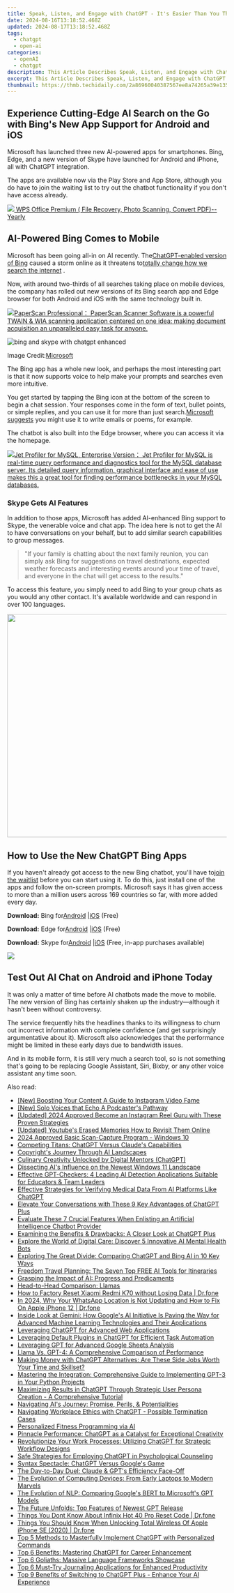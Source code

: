 ```yaml
---
title: Speak, Listen, and Engage with ChatGPT - It's Easier Than You Think!
date: 2024-08-16T13:18:52.468Z
updated: 2024-08-17T13:18:52.468Z
tags:
  - chatgpt
  - open-ai
categories:
  - openAI
  - chatgpt
description: This Article Describes Speak, Listen, and Engage with ChatGPT - It's Easier Than You Think!
excerpt: This Article Describes Speak, Listen, and Engage with ChatGPT - It's Easier Than You Think!
thumbnail: https://thmb.techidaily.com/2a86960040387567ee8a74265a39e135c9493f594810dac12c910c9d9ffd0bfb.jpg
---
```


## Experience Cutting-Edge AI Search on the Go with Bing's New App Support for Android and iOS

 Microsoft has launched three new AI-powered apps for smartphones. Bing, Edge, and a new version of Skype have launched for Android and iPhone, all with ChatGPT integration.

 The apps are available now via the Play Store and App Store, although you do have to join the waiting list to try out the chatbot functionality if you don't have access already.

<!-- affiliate ads begin -->
<a href="https://secure.2checkout.com/order/checkout.php?PRODS=38729081&QTY=1&AFFILIATE=108875&CART=1"><img src="https://website-prod.cache.wpscdn.com/img/wps-office-pdf-editor-1x.890dbda.png" border="0">
WPS Office Premium ( File Recovery, Photo Scanning, Convert PDF)--Yearly</a>
<!-- affiliate ads end -->
## AI-Powered Bing Comes to Mobile

 Microsoft has been going all-in on AI recently. The[ChatGPT-enabled version of Bing](https://www.makeuseof.com/microsoft-bing-gets-chatgpt-ai/) caused a storm online as it threatens to[totally change how we search the internet](https://www.makeuseof.com/is-chatgpt-search-engine-threat/) .

 Now, with around two-thirds of all searches taking place on mobile devices, the company has rolled out new versions of its Bing search app and Edge browser for both Android and iOS with the same technology built in.

<!-- affiliate ads begin -->
<a href="https://secure.2checkout.com/order/checkout.php?PRODS=37540879&QTY=1&AFFILIATE=108875&CART=1"><img src="https://paperscan.orpalis.com/img/content/You_prefer_to_use.png" border="0">PaperScan Professional： PaperScan Scanner Software is a powerful TWAIN & WIA scanning application centered on one idea: making document acquisition an unparalleled easy task for anyone.</a>
<!-- affiliate ads end -->
![bing and skype with chatgpt enhanced](https://static1.makeuseofimages.com/wordpress/wp-content/uploads/2023/02/bing-and-skype-with-chatgpt-enhanced.jpg)

 Image Credit:[Microsoft](https://blogs.microsoft.com/blog/2023/02/22/the-new-bing-preview-experience-arrives-on-bing-and-edge-mobile-apps-introducing-bing-now-in-skype/)

 The Bing app has a whole new look, and perhaps the most interesting part is that it now supports voice to help make your prompts and searches even more intuitive.

 You get started by tapping the Bing icon at the bottom of the screen to begin a chat session. Your responses come in the form of text, bullet points, or simple replies, and you can use it for more than just search.[Microsoft suggests](https://blogs.microsoft.com/blog/2023/02/22/the-new-bing-preview-experience-arrives-on-bing-and-edge-mobile-apps-introducing-bing-now-in-skype/) you might use it to write emails or poems, for example.

 The chatbot is also built into the Edge browser, where you can access it via the homepage.

<!-- affiliate ads begin -->
<a href="https://secure.2checkout.com/order/checkout.php?PRODS=4576829&QTY=1&AFFILIATE=108875&CART=1"><img src="https://secure.avangate.com/images/merchant/9e740b84bb48a64dde25061566299467/products/copy_1_jp_box_big.png" border="0">Jet Profiler for MySQL, Enterprise Version： Jet Profiler for MySQL is real-time query performance and diagnostics tool for the MySQL database server. Its detailed query information, graphical interface and ease of use makes this a great tool for finding performance bottlenecks in your MySQL databases. </a>
<!-- affiliate ads end -->
### Skype Gets AI Features

 In addition to those apps, Microsoft has added AI-enhanced Bing support to Skype, the venerable voice and chat app. The idea here is not to get the AI to have conversations on your behalf, but to add similar search capabilities to group messages.

> "If your family is chatting about the next family reunion, you can simply ask Bing for suggestions on travel destinations, expected weather forecasts and interesting events around your time of travel, and everyone in the chat will get access to the results."

 To access this feature, you simply need to add Bing to your group chats as you would any other contact. It's available worldwide and can respond in over 100 languages.

<!-- affiliate ads begin -->
<a href="https://ephamedtechinc.pxf.io/c/5597632/2095369/26400" target="_top" id="2095369"><img src="//a.impactradius-go.com/display-ad/26400-2095369" border="0" alt="" width="1024" height="512"/></a><img height="0" width="0" src="https://imp.pxf.io/i/5597632/2095369/26400" style="position:absolute;visibility:hidden;" border="0" />
<!-- affiliate ads end -->
## How to Use the New ChatGPT Bing Apps

 If you haven't already got access to the new Bing chatbot, you'll have to[join the waitlist](https://www.makeuseof.com/try-bing-ai-powered-search-engine/) before you can start using it. To do this, just install one of the apps and follow the on-screen prompts. Microsoft says it has given access to more than a million users across 169 countries so far, with more added every day.

**Download:** Bing for[Android](https://www.anrdoezrs.net/links/7251228/type/dlg/sid/UUmuoUeUpU2022079/https://play.google.com/store/apps/details?id=com.microsoft.bing) |[iOS](https://apps.apple.com/us/app/microsoft-bing-search/id345323231) (Free)

**Download:** Edge for[Android](https://www.anrdoezrs.net/links/7251228/type/dlg/sid/UUmuoUeUpU2022079/https://play.google.com/store/apps/details?id=com.microsoft.emmx) |[iOS](https://apps.apple.com/us/app/microsoft-edge-web-browser/id1288723196) (Free)

**Download:** Skype for[Android](https://www.anrdoezrs.net/links/7251228/type/dlg/sid/UUmuoUeUpU2022079/https://play.google.com/store/apps/details?id=com.skype.raider) |[iOS](https://apps.apple.com/us/app/skype/id304878510) (Free, in-app purchases available)

<!-- affiliate ads begin -->
<a href="https://store.massmailsoftware.com/order/checkout.php?PRODS=1047974&QTY=1&AFFILIATE=108875&CART=1"><img src="https://secure.avangate.com/images/merchant/dc87c13749315c7217cdc4ac692e704c/banera_for_partners-04_%281%29.jpg" border="0"></a>
<!-- affiliate ads end -->
## Test Out AI Chat on Android and iPhone Today

 It was only a matter of time before AI chatbots made the move to mobile. The new version of Bing has certainly shaken up the industry—although it hasn't been without controversy.

 The service frequently hits the headlines thanks to its willingness to churn out incorrect information with complete confidence (and get surprisingly argumentative about it). Microsoft also acknowledges that the performance might be limited in these early days due to bandwidth issues.

 And in its mobile form, it is still very much a search tool, so is not something that's going to be replacing Google Assistant, Siri, Bixby, or any other voice assistant any time soon.


<ins class="adsbygoogle"
     style="display:block"
     data-ad-format="autorelaxed"
     data-ad-client="ca-pub-7571918770474297"
     data-ad-slot="1223367746"></ins>



<ins class="adsbygoogle"
     style="display:block"
     data-ad-client="ca-pub-7571918770474297"
     data-ad-slot="8358498916"
     data-ad-format="auto"
     data-full-width-responsive="true"></ins>

<span class="atpl-alsoreadstyle">Also read:</span>
<div><ul>
<li><a href="https://instagram-video-files.techidaily.com/new-boosting-your-content-a-guide-to-instagram-video-fame/"><u>[New] Boosting Your Content  A Guide to Instagram Video Fame</u></a></li>
<li><a href="https://vp-tips.techidaily.com/new-solo-voices-that-echo-a-podcasters-pathway/"><u>[New] Solo Voices that Echo  A Podcaster's Pathway</u></a></li>
<li><a href="https://instagram-videos.techidaily.com/updated-2024-approved-become-an-instagram-reel-guru-with-these-proven-strategies/"><u>[Updated] 2024 Approved  Become an Instagram Reel Guru with These Proven Strategies</u></a></li>
<li><a href="https://youtube-blog.techidaily.com/ed-youtubes-erased-memories-how-to-revisit-them-online/"><u>[Updated] Youtube's Erased Memories  How to Revisit Them Online</u></a></li>
<li><a href="https://video-capture.techidaily.com/2024-approved-basic-scan-capture-program-windows-10/"><u>2024 Approved  Basic Scan-Capture Program - Windows 10</u></a></li>
<li><a href="https://tech-revival.techidaily.com/competing-titans-chatgpt-versus-claudes-capabilities/"><u>Competing Titans: ChatGPT Versus Claude's Capabilities</u></a></li>
<li><a href="https://tech-revival.techidaily.com/copyrights-journey-through-ai-landscapes/"><u>Copyright's Journey Through AI Landscapes</u></a></li>
<li><a href="https://tech-revival.techidaily.com/culinary-creativity-unlocked-by-digital-mentors-chatgpt/"><u>Culinary Creativity Unlocked by Digital Mentors (ChatGPT)</u></a></li>
<li><a href="https://win11-tips.techidaily.com/dissecting-ais-influence-on-the-newest-windows-11-landscape/"><u>Dissecting AI's Influence on the Newest Windows 11 Landscape</u></a></li>
<li><a href="https://tech-revival.techidaily.com/effective-gpt-checkers-4-leading-ai-detection-applications-suitable-for-educators-and-team-leaders/"><u>Effective GPT-Checkers: 4 Leading AI Detection Applications Suitable for Educators & Team Leaders</u></a></li>
<li><a href="https://tech-revival.techidaily.com/effective-strategies-for-verifying-medical-data-from-ai-platforms-like-chatgpt/"><u>Effective Strategies for Verifying Medical Data From AI Platforms Like ChatGPT</u></a></li>
<li><a href="https://tech-revival.techidaily.com/elevate-your-conversations-with-these-9-key-advantages-of-chatgpt-plus/"><u>Elevate Your Conversations with These 9 Key Advantages of ChatGPT Plus</u></a></li>
<li><a href="https://tech-revival.techidaily.com/evaluate-these-7-crucial-features-when-enlisting-an-artificial-intelligence-chatbot-provider/"><u>Evaluate These 7 Crucial Features When Enlisting an Artificial Intelligence Chatbot Provider</u></a></li>
<li><a href="https://tech-revival.techidaily.com/examining-the-benefits-and-drawbacks-a-closer-look-at-chatgpt-plus/"><u>Examining the Benefits & Drawbacks: A Closer Look at ChatGPT Plus</u></a></li>
<li><a href="https://tech-revival.techidaily.com/explore-the-world-of-digital-care-discover-5-innovative-ai-mental-health-bots/"><u>Explore the World of Digital Care: Discover 5 Innovative AI Mental Health Bots</u></a></li>
<li><a href="https://tech-revival.techidaily.com/exploring-the-great-divide-comparing-chatgpt-and-bing-ai-in-10-key-ways/"><u>Exploring The Great Divide: Comparing ChatGPT and Bing AI in 10 Key Ways</u></a></li>
<li><a href="https://tech-revival.techidaily.com/freedom-travel-planning-the-seven-top-free-ai-tools-for-itineraries/"><u>Freedom Travel Planning: The Seven Top FREE AI Tools for Itineraries</u></a></li>
<li><a href="https://tech-revival.techidaily.com/grasping-the-impact-of-ai-progress-and-predicaments/"><u>Grasping the Impact of AI: Progress and Predicaments</u></a></li>
<li><a href="https://tech-revival.techidaily.com/head-to-head-comparison-llamas/"><u>Head-to-Head Comparison: Llamas</u></a></li>
<li><a href="https://techidaily.com/how-to-factory-reset-xiaomi-redmi-k70-without-losing-data-drfone-by-drfone-reset-android-reset-android/"><u>How to Factory Reset Xiaomi Redmi K70 without Losing Data | Dr.fone</u></a></li>
<li><a href="https://location-social.techidaily.com/in-2024-why-your-whatsapp-location-is-not-updating-and-how-to-fix-on-apple-iphone-12-drfone-by-drfone-virtual-ios/"><u>In 2024, Why Your WhatsApp Location is Not Updating and How to Fix On Apple iPhone 12 | Dr.fone</u></a></li>
<li><a href="https://tech-revival.techidaily.com/inside-look-at-gemini-how-googles-ai-initiative-is-paving-the-way-for-advanced-machine-learning-technologies-and-their-applications/"><u>Inside Look at Gemini: How Google's AI Initiative Is Paving the Way for Advanced Machine Learning Technologies and Their Applications</u></a></li>
<li><a href="https://tech-revival.techidaily.com/leveraging-chatgpt-for-advanced-web-applications/"><u>Leveraging ChatGPT for Advanced Web Applications</u></a></li>
<li><a href="https://tech-revival.techidaily.com/leveraging-default-plugins-in-chatgpt-for-efficient-task-automation/"><u>Leveraging Default Plugins in ChatGPT for Efficient Task Automation</u></a></li>
<li><a href="https://tech-revival.techidaily.com/leveraging-gpt-for-advanced-google-sheets-analysis/"><u>Leveraging GPT for Advanced Google Sheets Analysis</u></a></li>
<li><a href="https://tech-revival.techidaily.com/llama-vs-gpt-4-a-comprehensive-comparison-of-performance/"><u>Llama Vs. GPT-4: A Comprehensive Comparison of Performance</u></a></li>
<li><a href="https://tech-revival.techidaily.com/making-money-with-chatgpt-alternatives-are-these-side-jobs-worth-your-time-and-skillset/"><u>Making Money with ChatGPT Alternatives: Are These Side Jobs Worth Your Time and Skillset?</u></a></li>
<li><a href="https://tech-revival.techidaily.com/mastering-the-integration-comprehensive-guide-to-implementing-gpt-3-in-your-python-projects/"><u>Mastering the Integration: Comprehensive Guide to Implementing GPT-3 in Your Python Projects</u></a></li>
<li><a href="https://tech-revival.techidaily.com/maximizing-results-in-chatgpt-through-strategic-user-persona-creation-a-comprehensive-tutorial/"><u>Maximizing Results in ChatGPT Through Strategic User Persona Creation - A Comprehensive Tutorial</u></a></li>
<li><a href="https://tech-revival.techidaily.com/navigating-ais-journey-promise-perils-and-potentialities/"><u>Navigating AI's Journey: Promise, Perils, & Potentialities</u></a></li>
<li><a href="https://tech-revival.techidaily.com/navigating-workplace-ethics-with-chatgpt-possible-termination-cases/"><u>Navigating Workplace Ethics with ChatGPT - Possible Termination Cases</u></a></li>
<li><a href="https://tech-revival.techidaily.com/personalized-fitness-programming-via-ai/"><u>Personalized Fitness Programming via AI</u></a></li>
<li><a href="https://tech-revival.techidaily.com/pinnacle-performance-chatgpt-as-a-catalyst-for-exceptional-creativity/"><u>Pinnacle Performance: ChatGPT as a Catalyst for Exceptional Creativity</u></a></li>
<li><a href="https://tech-revival.techidaily.com/revolutionize-your-work-processes-utilizing-chatgpt-for-strategic-workflow-designs/"><u>Revolutionize Your Work Processes: Utilizing ChatGPT for Strategic Workflow Designs</u></a></li>
<li><a href="https://tech-revival.techidaily.com/safe-strategies-for-employing-chatgpt-in-psychological-counseling/"><u>Safe Strategies for Employing ChatGPT in Psychological Counseling</u></a></li>
<li><a href="https://tech-revival.techidaily.com/syntax-spectacle-chatgpt-versus-googles-game/"><u>Syntax Spectacle: ChatGPT Versus Google's Game</u></a></li>
<li><a href="https://tech-revival.techidaily.com/the-day-to-day-duel-claude-and-gpts-efficiency-face-off/"><u>The Day-to-Day Duel: Claude & GPT's Efficiency Face-Off</u></a></li>
<li><a href="https://tech-revival.techidaily.com/the-evolution-of-computing-devices-from-early-laptops-to-modern-marvels/"><u>The Evolution of Computing Devices: From Early Laptops to Modern Marvels</u></a></li>
<li><a href="https://tech-revival.techidaily.com/the-evolution-of-nlp-comparing-googles-bert-to-microsofts-gpt-models/"><u>The Evolution of NLP: Comparing Google's BERT to Microsoft's GPT Models</u></a></li>
<li><a href="https://tech-revival.techidaily.com/the-future-unfolds-top-features-of-newest-gpt-release/"><u>The Future Unfolds: Top Features of Newest GPT Release</u></a></li>
<li><a href="https://techidaily.com/things-you-dont-know-about-infinix-hot-40-pro-reset-code-drfone-by-drfone-reset-android-reset-android/"><u>Things You Dont Know About Infinix Hot 40 Pro Reset Code | Dr.fone</u></a></li>
<li><a href="https://iphone-unlock.techidaily.com/things-you-should-know-when-unlocking-total-wireless-of-apple-iphone-se-2020-drfone-by-drfone-ios/"><u>Things You Should Know When Unlocking Total Wireless Of Apple iPhone SE (2020) | Dr.fone</u></a></li>
<li><a href="https://tech-revival.techidaily.com/top-5-methods-to-masterfully-implement-chatgpt-with-personalized-commands/"><u>Top 5 Methods to Masterfully Implement ChatGPT with Personalized Commands</u></a></li>
<li><a href="https://tech-revival.techidaily.com/top-6-benefits-mastering-chatgpt-for-career-enhancement/"><u>Top 6 Benefits: Mastering ChatGPT for Career Enhancement</u></a></li>
<li><a href="https://tech-revival.techidaily.com/top-6-goliaths-massive-language-frameworks-showcase/"><u>Top 6 Goliaths: Massive Language Frameworks Showcase</u></a></li>
<li><a href="https://tech-recovery.techidaily.com/top-6-must-try-journaling-applications-for-enhanced-productivity/"><u>Top 6 Must-Try Journaling Applications for Enhanced Productivity</u></a></li>
<li><a href="https://tech-revival.techidaily.com/top-9-benefits-of-switching-to-chatgpt-plus-enhance-your-ai-experience/"><u>Top 9 Benefits of Switching to ChatGPT Plus - Enhance Your AI Experience</u></a></li>
</ul></div>

